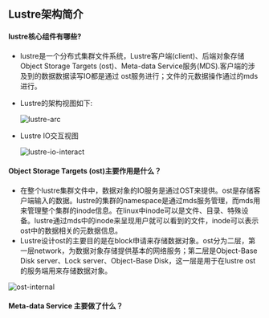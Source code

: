 ## Lustre架构简介

#### lustre核心组件有哪些?

- lustre是一个分布式集群文件系统，Lustre客户端(client)、后端对象存储Object Storage Targets (ost)、Meta-data Service服务(MDS).客户端的涉及到的数据数据读写IO都是通过 ost服务进行；文件的元数据操作通过的mds进行。

- Lustre的架构视图如下:

  ![lustre-arc](G:\lustre简介\lustre-arc.JPG)

- Lustre IO交互视图

  ![lustre-io-interact](G:\lustre简介\lustre-io-interact.JPG)


#### Object Storage Targets (ost)主要作用是什么？
- 在整个lustre集群文件中，数据对象的IO服务是通过OST来提供。ost是存储客户端输入的数据。lustre的集群的namespace是通过mds服务管理，而mds用来管理整个集群的inode信息。在linux中inode可以是文件、目录、特殊设备。lustre通过mds中的inode来呈现用户就可以看到的文件，inode可以表示ost中的数据相关的元数据信息。
- Lustre设计ost的主要目的是在block申请来存储数据对象。ost分为二层，第一层network，为数据对象存储提供基本的网络服务；第二层是Object-Base Disk server、Lock server、Object-Base Disk，这一层是用于在lustre ost的服务端用来存储数据对象。

![ost-internal](G:\lustre简介\ost-internal.JPG)



#### Meta-data Service 主要做了什么？

